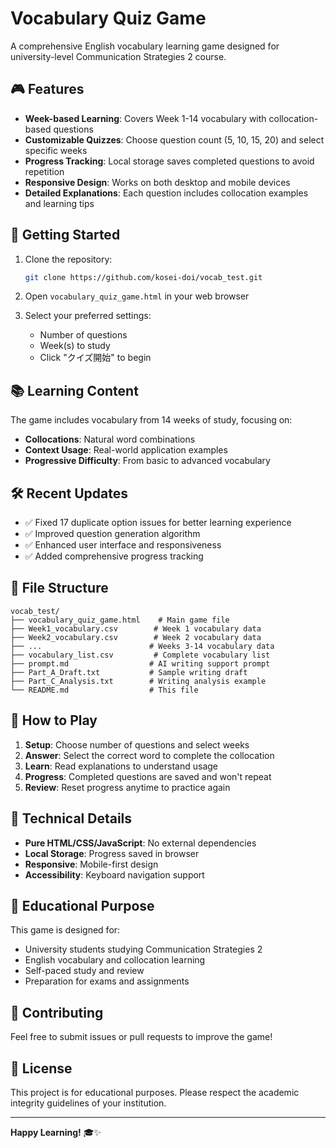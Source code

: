 # Vocabulary Quiz Game

A comprehensive English vocabulary learning game designed for university-level Communication Strategies 2 course.

## 🎮 Features

- **Week-based Learning**: Covers Week 1-14 vocabulary with collocation-based questions
- **Customizable Quizzes**: Choose question count (5, 10, 15, 20) and select specific weeks
- **Progress Tracking**: Local storage saves completed questions to avoid repetition
- **Responsive Design**: Works on both desktop and mobile devices
- **Detailed Explanations**: Each question includes collocation examples and learning tips

## 🚀 Getting Started

1. Clone the repository:
   ```bash
   git clone https://github.com/kosei-doi/vocab_test.git
   ```

2. Open `vocabulary_quiz_game.html` in your web browser

3. Select your preferred settings:
   - Number of questions
   - Week(s) to study
   - Click "クイズ開始" to begin

## 📚 Learning Content

The game includes vocabulary from 14 weeks of study, focusing on:
- **Collocations**: Natural word combinations
- **Context Usage**: Real-world application examples
- **Progressive Difficulty**: From basic to advanced vocabulary

## 🛠️ Recent Updates

- ✅ Fixed 17 duplicate option issues for better learning experience
- ✅ Improved question generation algorithm
- ✅ Enhanced user interface and responsiveness
- ✅ Added comprehensive progress tracking

## 📁 File Structure

```
vocab_test/
├── vocabulary_quiz_game.html    # Main game file
├── Week1_vocabulary.csv        # Week 1 vocabulary data
├── Week2_vocabulary.csv        # Week 2 vocabulary data
├── ...                        # Weeks 3-14 vocabulary data
├── vocabulary_list.csv         # Complete vocabulary list
├── prompt.md                  # AI writing support prompt
├── Part_A_Draft.txt           # Sample writing draft
├── Part_C_Analysis.txt        # Writing analysis example
└── README.md                  # This file
```

## 🎯 How to Play

1. **Setup**: Choose number of questions and select weeks
2. **Answer**: Select the correct word to complete the collocation
3. **Learn**: Read explanations to understand usage
4. **Progress**: Completed questions are saved and won't repeat
5. **Review**: Reset progress anytime to practice again

## 🔧 Technical Details

- **Pure HTML/CSS/JavaScript**: No external dependencies
- **Local Storage**: Progress saved in browser
- **Responsive**: Mobile-first design
- **Accessibility**: Keyboard navigation support

## 📖 Educational Purpose

This game is designed for:
- University students studying Communication Strategies 2
- English vocabulary and collocation learning
- Self-paced study and review
- Preparation for exams and assignments

## 🤝 Contributing

Feel free to submit issues or pull requests to improve the game!

## 📄 License

This project is for educational purposes. Please respect the academic integrity guidelines of your institution.

---

**Happy Learning!** 🎓✨
